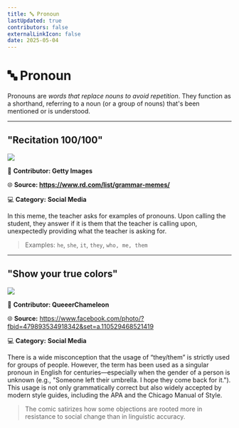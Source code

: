 ```yaml
---
title: 🔤 Pronoun
lastUpdated: true
contributors: false
externalLinkIcon: false
date: 2025-05-04
---
```

# 🔤 **Pronoun**

Pronouns are *words that replace nouns to avoid repetition*. They function as a shorthand, referring to a noun (or a group of nouns) that's been mentioned or is understood.

- - -

## "﻿Recitation 100/100"

![](/media/teacher-can-you-tell-me-two-pronouns-student-who-me.jpg)

👥 **Contributor: Getty Images**

🌐 **S﻿ource: <https://www.rd.com/list/grammar-memes/>**

💻 **Category:** **Social Media**

In this meme, the teacher asks for examples of pronouns. Upon calling the student, they answer if it is them that the teacher is calling upon, unexpectedly providing what the teacher is asking for.

> E﻿xamples:
`he`, `she`, `it`, `they`, `who, me, them`

- - -

## "S﻿how your true colors"

![](/media/pronoun.jpg)

👥 **Contributor: QueeerChameleon**

🌐 **S﻿ource:** <https://www.facebook.com/photo/?fbid=479893534918342&set=a.110529468521419>

💻 **Category:** **Social Media**

There is a wide misconception that the usage of “they/them” is strictly used for groups of people. However, the term has been used as a singular pronoun in English for centuries—especially when the gender of a person is unknown (e.g., "Someone left their umbrella. I hope they come back for it."). This usage is not only grammatically correct but also widely accepted by modern style guides, including the APA and the Chicago Manual of Style.

> The comic satirizes how some objections are rooted more in resistance to social change than in linguistic accuracy.